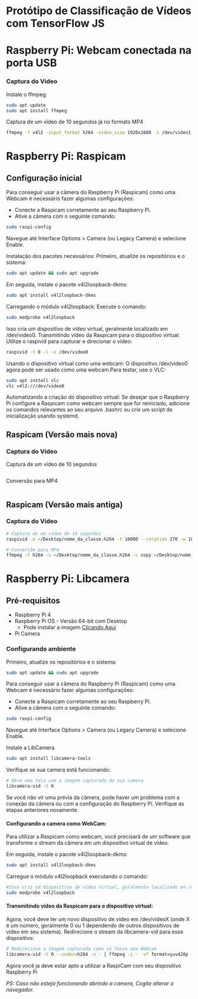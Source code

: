 # Protótipo de Classificação de Vídeos com TensorFlow JS

# Raspberry Pi: Webcam conectada na porta USB

### Captura do Vídeo

Instale o ffmpeg:

```bash
sudo apt update
sudo apt install ffmpeg
```

Captura de um vídeo de 10 segundos já no formato MP4

```bash
ffmpeg -f v4l2 -input_format h264 -video_size 1920x1080 -i /dev/video1 -c:v copy -t 10 nome_da_classe.mp4
```

# Raspberry Pi: Raspicam

## Configuração inicial

Para conseguir usar a câmera do Raspberry Pi (Raspicam) como uma Webcam é necessário fazer algumas configurações:

-   Conecte a Raspicam corretamente ao seu Raspberry Pi.
-   Ative a câmera com o seguinte comando:

```bash
sudo raspi-config
```

Navegue até Interface Options > Camera (ou Legacy Camera) e selecione Enable.

Instalação dos pacotes necessários:
Primeiro, atualize os repositórios e o sistema:

```bash
sudo apt update && sudo apt upgrade
```

Em seguida, instale o pacote v4l2loopback-dkms:

```bash
sudo apt install v4l2loopback-dkms
```

Carregando o módulo v4l2loopback:
Execute o comando:

```bash
sudo modprobe v4l2loopback
```

Isso cria um dispositivo de vídeo virtual, geralmente localizado em /dev/video0.
Transmitindo vídeo da Raspicam para o dispositivo virtual:
Utilize o raspivid para capturar e direcionar o vídeo:

```bash
raspivid -t 0 -l -o /dev/video0
```

Usando o dispositivo virtual como uma webcam:
O dispositivo /dev/video0 agora pode ser usado como uma webcam.Para testar, use o VLC:

```bash
sudo apt install vlc
vlc v4l2:///dev/video0
```

Automatizando a criação do dispositivo virtual:
Se desejar que o Raspberry Pi configure a Raspicam como webcam sempre que for reiniciado, adicione os comandos relevantes ao seu arquivo .bashrc ou crie um script de inicialização usando systemd.

## Raspicam (Versão mais nova)

### Captura do Vídeo

Captura de um vídeo de 10 segundos

```bash

```

Conversão para MP4

```bash

```

## Raspicam (Versão mais antiga)

### Captura do Vídeo

```bash
# Captura de um vídeo de 10 segundos
raspivid -o ~/Desktop/nome_da_classe.h264 -t 10000 --rotation 270 -w 1080 -h 1920
```

```bash
# Conversão para MP4
ffmpeg -f h264 -i ~/Desktop/nome_da_classe.h264 -c copy ~/Desktop/nome_da_classe.mp4
```

# Raspberry Pi: Libcamera

## Pré-requisitos

-   Raspberry Pi 4
-   Raspberry Pi OS - Versão 64-bit com Desktop
    -   Pode instalar a imagem [Clicando Aqui](https://downloads.raspberrypi.com/raspios_arm64/images/raspios_arm64-2023-10-10/2023-10-10-raspios-bookworm-arm64.img.xz)
-   Pi Camera

### Configurando ambiente

Primeiro, atualize os repositórios e o sistema:

```bash
sudo apt update && sudo apt upgrade
```

Para conseguir usar a câmera do Raspberry Pi (Raspicam) como uma Webcam é necessário fazer algumas configurações:

-   Conecte a Raspicam corretamente ao seu Raspberry Pi.
-   Ative a câmera com o seguinte comando:

```bash
sudo raspi-config
```

Navegue até Interface Options > Camera (ou Legacy Camera) e selecione Enable.

Instale a LibCamera

```bash
sudo apt install libcamera-tools
```

Verifique se sua camera está funcionando:

```bash
# Abre uma tela com a imagem capturada da sua camera
libcamera-vid -t 0
```
Se você não vir uma prévia da câmera, pode haver um problema com a conexão da câmera ou com a configuração do Raspberry Pi. Verifique as etapas anteriores novamente.

#### Configurando a camera como WebCam:

Para utilizar a Raspicam como webcam, você precisará de um software que transforme o stream da câmera em um dispositivo virtual de vídeo.

Em seguida, instale o pacote v4l2loopback-dkms:

```bash
sudo apt install v4l2loopback-dkms
```

Carregue o módulo v4l2loopback executando o comando:

```bash
#Isso cria um dispositivo de vídeo virtual, geralmente localizado em /dev/video0.
sudo modprobe v4l2loopback
```

#### Transmitindo vídeo da Raspicam para o dispositivo virtual:


Agora, você deve ter um novo dispositivo de vídeo em /dev/videoX (onde X é um número, geralmente 0 ou 1 dependendo de outros dispositivos de vídeo em seu sistema).
Redirecione o stream da libcamera-vid para esse dispositivo:

```bash
# Redireciona a imagem capturada como se fosse uma Webcam
libcamera-vid -t 0 --codec=h264 -o - | ffmpeg -i - -vf format=yuv420p -f v4l2 /dev/videoX
```

Agora você ja deve estar apto a utilizar a RaspiCam com seu dispositivo Raspberry Pi

*PS: Caso não esteja funcionando abrindo a camera, Cogite alterar o navegador.*
